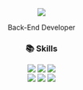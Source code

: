 <div align=center>
	<img src="https://capsule-render.vercel.app/api?type=waving&color=auto&height=200&section=header&text=Yegyeong%20Lee&fontSize=90" />
  <p>Back-End Developer</p>
</div>
<div align=center>
  <h3>📚 Skills</h3>
</div>
<div align=center>
  <img src="https://img.shields.io/badge/Python-3776AB?style=flat&logo=Python&logoColor=white" />
  <img src="https://img.shields.io/badge/Django-092E20?style=flat&logo=Django&logoColor=white" />
  <img src="https://img.shields.io/badge/HTML5-E34F26?style=flat&logo=HTML5&logoColor=white" />
  <br>
	<img src="https://img.shields.io/badge/CSS3-1572B6?style=flat&logo=CSS3&logoColor=white" />
	<img src="https://img.shields.io/badge/Java-007396?style=flat&logo=Conda-Forge&logoColor=white" />
	<img src="https://img.shields.io/badge/MySQL-4479A1?style=flat&logo=MySQL&logoColor=white" />
</div>
